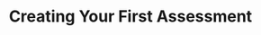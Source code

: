 ---
title: Creating Your First Assessment
redirect_to: "/releases/v3.5.0/authors/first_assessment"
---